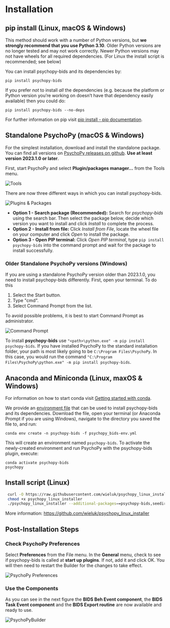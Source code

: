 # Installation

## pip install (Linux, macOS & Windows)

This method should work with a number of Python versions, but **we strongly recommend that you use Python 3.10**. Older Python versions are no longer tested and may not work correctly. Newer Python versions may not have wheels for all required dependencies. (For Linux the install script is recommended; see below)

You can install psychopy-bids and its dependencies by:

```console
pip install psychopy-bids
```

If you prefer _not_ to install _all_ the dependencies (e.g. because the platform or Python version you’re working on doesn’t have that dependency easily available) then you could do:

```console
pip install psychopy-bids --no-deps
```

For further information on pip visit [pip install - pip documentation](https://pip.pypa.io/en/stable/cli/pip_install/).

## Standalone PsychoPy (macOS & Windows)

For the simplest installation, download and install the standalone package. You can find all versions on [PsychoPy releases on github](https://github.com/psychopy/psychopy/releases). **Use at least version 2023.1.0 or later**.

First, start PsychoPy and select **Plugin/packages manager...** from the Tools menu.

![Tools](img/inst-fig01.png)

There are now three different ways in which you can install psychopy-bids.

![Plugins & Packages](img/inst-fig02.png)

- **Option 1 - Search package (Recommended):** Search for _psychopy-bids_ using the search bar. Then select the package below, decide which version you want to install and click _Install_ to complete the process.
- **Option 2 - Install from file:** Click _Install from File_, locate the wheel file on your computer and click _Open_ to install the package.
- **Option 3 - Open PIP terminal:** Click _Open PIP terminal_, type `pip install psychopy-bids` into the command prompt and wait for the package to install successfully.

### Older Standalone PsychoPy versions (Windows)

If you are using a standalone PsychoPy version older than 2023.1.0, you need to install psychopy-bids differently. First, open your terminal. To do this

1. Select the Start button.
2. Type "cmd".
3. Select Command Prompt from the list.

To avoid possible problems, it is best to start Command Prompt as administrator.

![Command Prompt](img/inst-fig03.png)

To install **psychopy-bids** use `"<path>\python.exe" -m pip install psychopy-bids`. If you have installed PsychoPy to the standard installation folder, your path is most likely going to be `C:\Program Files\PsychoPy`. In this case, you would run the command `"C:\Program Files\PsychoPy\python.exe" -m pip install psychopy-bids`.

## Anaconda and Miniconda (Linux, maxOS & Windows)

For information on how to start conda visit [Getting started with conda](https://docs.conda.io/projects/conda/en/latest/user-guide/getting-started.html#starting-conda).

We provide an [environment file](files/psychopy_bids-env.yml) that can be used to install psychopy-bids and its dependencies. Download the file, open your terminal (or Anaconda Prompt if you are using Windows), navigate to the directory you saved the file to, and run:

```console
conda env create -n psychopy-bids -f psychopy_bids-env.yml
```

This will create an environment named `psychopy-bids`.  To activate the newly-created environment and run PsychoPy with the psychopy-bids plugin, execute:

```console
conda activate psychopy-bids
psychopy
```

## Install script (Linux)
```bash
 curl -O https://raw.githubusercontent.com/wieluk/psychopy_linux_installer/main/psychopy_linux_installer
 chmod +x psychopy_linux_installer
 ./psychopy_linux_installer --additional-packages==psychopy-bids,seedir
```

More information: https://github.com/wieluk/psychopy_linux_installer

## Post-Installation Steps

### Check PsychoPy Preferences

Select **Preferences** from the File menu. In the **General** menu, check to see if psychopy-bids is called at **start up plugins**. If not, add it and click OK. You will then need to restart the Builder for the changes to take effect.

![PsychoPy Preferences](img/inst-fig04.png)

### Use the Components

As you can see in the next figure the **BIDS Beh Event component**, the **BIDS Task Event component** and the **BIDS Export routine** are now available and ready to use.

![PsychoPyBuilder](img/inst-fig05.png)
